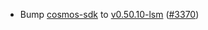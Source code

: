 - Bump [cosmos-sdk](https://github.com/cosmos/cosmos-sdk) to
  [v0.50.10-lsm](https://github.com/cosmos/cosmos-sdk/releases/tag/v0.50.10-lsm)
  ([\#3370](https://github.com/cosmos/gaia/pull/3370))